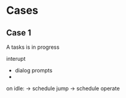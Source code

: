 # Cases

## Case 1

A tasks is in progress


interupt
- dialog prompts
-


on idle:
  -> schedule jump
  -> schedule operate
